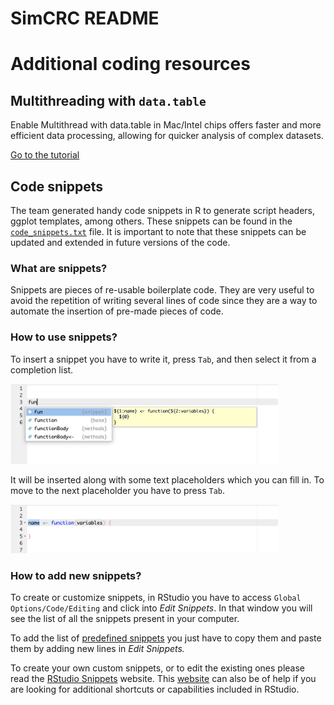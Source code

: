 # SimCRC README


<!-- 
&#10;**Here are some ideas to get you started:**
🙋‍♀️ A short introduction - what is your organization all about?
🌈 Contribution guidelines - how can the community get involved?
👩‍💻 Useful resources - where can the community find your docs? Is there anything else the community should know?
🍿 Fun facts - what does your team eat for breakfast?
🧙 Remember, you can do mighty things with the power of 
[Markdown](https://docs.github.com/github/writing-on-github/getting-started-with-writing-and-formatting-on-github/basic-writing-and-formatting-syntax) 
-->
<!-- 
To render the quarto document as an .md file you need to execute the following command in the *terminal*:
- quarto render profile/README.qmd 
-->

# Additional coding resources

## Multithreading with `data.table`

Enable Multithread with data.table in Mac/Intel chips offers faster and
more efficient data processing, allowing for quicker analysis of complex
datasets.

[Go to the tutorial](multithread/multithread.pdf)

## Code snippets

The team generated handy code snippets in R to generate script headers,
ggplot templates, among others. These snippets can be found in the
[`code_snippets.txt`](https://github.com/SimCRC/.github/blob/main/code_snippets.txt)
file. It is important to note that these snippets can be updated and
extended in future versions of the code.

### What are snippets?

Snippets are pieces of re-usable boilerplate code. They are very useful
to avoid the repetition of writing several lines of code since they are
a way to automate the insertion of pre-made pieces of code.

### How to use snippets?

To insert a snippet you have to write it, press `Tab`, and then select
it from a completion list.

<img src="figs/snippet_1.png" style="width:85.0%"
data-fig-align="center" alt="Snippet autocompletion list." />

It will be inserted along with some text placeholders which you can fill
in. To move to the next placeholder you have to press `Tab`.

<img src="figs/snippet_2.png" style="width:85.0%"
data-fig-align="center"
alt="Switch between snippet placeholders by pressing `Tab`." />

### How to add new snippets?

To create or customize snippets, in RStudio you have to access
`Global Options/Code/Editing` and click into *Edit Snippets*. In that
window you will see the list of all the snippets present in your
computer.

To add the list of [predefined
snippets](https://github.com/SimCRC/.github/blob/main/code_snippets.txt)
you just have to copy them and paste them by adding new lines in *Edit
Snippets.*

To create your own custom snippets, or to edit the existing ones please
read the [RStudio
Snippets](https://rstudio.github.io/rstudio-extensions/rstudio_snippets.html)
website. This
[website](https://www.hertiecodingclub.com/events/07_shorcuts_r/) can
also be of help if you are looking for additional shortcuts or
capabilities included in RStudio.

